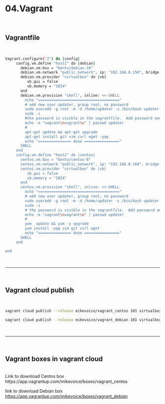 # 04.Vagrant

<br>


## Vagrantfile
<br>

```bash
Vagrant.configure("2") do |config|
     config.vm.define "host1" do |debian|
       debian.vm.box = "bento/debian-10"
       debian.vm.network "public_network", ip: "192.168.0.150", bridge: "en0: Ethernet"
       debian.vm.provider "virtualbox" do |vb|
          vb.gui = false
          vb.memory = "1024"
       end
       debian.vm.provision "shell", inline: <<-SHELL
         echo "====================================="
         # add new user updater, group root, no password
         sudo useradd -g root -m -d /home/updater -s /bin/bash updater
         sudo -i
         #the password is visible in the vagrantfile.  Add password and encript.
         echo -e "vagrant\nvagrant\n" | passwd updater
         #
         apt-get update && apt-get upgrade
         apt-get install git vim curl wget -yqq
         echo "=============== done ================"
       SHELL
     end
     config.vm.define "host2" do |centos|
       centos.vm.box = "bento/centos-8"
       centos.vm.network "public_network", ip: "192.168.0.160", bridge: "en0: Ethernet"
       centos.vm.provider "virtualbox" do |vb|
          vb.gui = false
          vb.memory = "1024"
       end
       centos.vm.provision "shell", inline: <<-SHELL
         echo "====================================="
         # add new user updater, group root, no password
         sudo useradd -g root -m -d /home/updater -s /bin/bash updater
         sudo -i
         # the password is visible in the vagrantfile.  Add password and encript.
         echo -e "vagrant\nvagrant\n" | passwd updater
         #
         yum  update && yum -y upgrade
         yum install -yqq vim git curl wget
         echo "=============== done ================"
       SHELL
     end

end
```

<br>

-------------------------------------------------------
<br>

## Vagrant cloud publish

<br>

```bash
vagrant cloud publish --release mikevoice/vagrant_centos 101 virtualbox /tmp/centos.box

vagrant cloud publish --release mikevoice/vagrant_debian 101 virtualbox /tmp/debian.box
```

<br>

-------------------------------------------------------
<br>

## Vagrant boxes in vagrant cloud

<br>
Link to download Centos box <a name>https://app.vagrantup.com/mikevoice/boxes/vagrant_centos</a>

link to download Debian box <a name>https://app.vagrantup.com/mikevoice/boxes/vagrant_debian</a>


